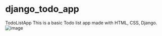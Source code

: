 # django_todo_app
TodoListApp This is a basic Todo list app made with HTML, CSS, Django. 
![image](https://user-images.githubusercontent.com/98242760/180995861-96f73f62-3425-4107-9cc2-5ce851571fc4.png)

